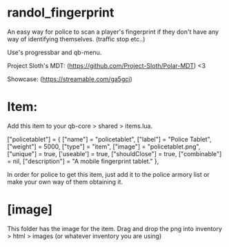 # randol_fingerprint

An easy way for police to scan a player's fingerprint if they don't have any way of identifying themselves. (traffic stop etc..)

Use's progressbar and qb-menu.

Project Sloth's MDT: (https://github.com/Project-Sloth/Polar-MDT) <3

Showcase: (https://streamable.com/ga5gcj)

# Item:

Add this item to your qb-core > shared > items.lua.

["policetablet"] = {
	["name"] = "policetablet",
	["label"] = "Police Tablet",
	["weight"] = 5000,
	["type"] = "item",
	["image"] = "policetablet.png",
	["unique"] = true,
	['useable'] = true,
	["shouldClose"] = true,
	["combinable"] = nil,
	["description"] = "A mobile fingerprint tablet."
},

In order for police to get this item, just add it to the police armory list or make your own way of them obtaining it.

# [image]

This folder has the image for the item. Drag and drop the png into inventory > html > images (or whatever inventory you are using)

